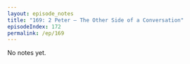 ```yaml
---
layout: episode_notes
title: "169: 2 Peter — The Other Side of a Conversation"
episodeIndex: 172
permalink: /ep/169
---
```

No notes yet.
